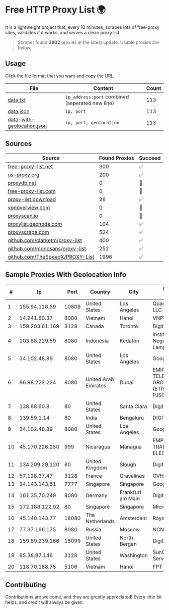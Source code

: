 
# Free HTTP Proxy List 🌍

It is a lightweight project that, every 10 minutes, scrapes lots of free-proxy sites, validates if it works, and serves a clean proxy list.


> Scraper found **3802** proxies at the latest update. Usable proxies are below.

## Usage

Click the file format that you want and copy the URL.


|File|Content|Count|
|----|-------|-----|
|[data.txt](https://raw.githubusercontent.com/themiralay/Proxy-List-World/master/data.txt)|`ip_address:port` combined (seperated new line)|113|
|[data.json](https://raw.githubusercontent.com/themiralay/Proxy-List-World/master/data.json)|`ip, port`|113|
|[data-with-geolocation.json](https://raw.githubusercontent.com/themiralay/Proxy-List-World/master/data-with-geolocation.json)|`ip, port, geolocation`|113|

## Sources

|Source|Found Proxies|Succeed|
|------|-------------|-------|
|[free-proxy-list.net](https://free-proxy-list.net)|300|✅|
|[us-proxy.org](https://www.us-proxy.org)|200|✅|
|[proxydb.net](http://proxydb.net)|0|🚫|
|[free-proxy-list.com](https://free-proxy-list.com/?page=&port=&type%5B%5D=http&type%5B%5D=https&up_time=0&search=Search)|0|🚫|
|[proxy-list.download](https://www.proxy-list.download/HTTP)|26|✅|
|[vpnoverview.com](https://vpnoverview.com/privacy/anonymous-browsing/free-proxy-servers)|0|🚫|
|[proxyscan.io](https://www.proxyscan.io)|0|🚫|
|[proxylist.geonode.com](https://proxylist.geonode.com/api/proxy-list?limit=300&page=1&sort_by=lastChecked&sort_type=desc&protocols=http,https)|104|✅|
|[proxyscrape.com](https://api.proxyscrape.com/v2/?request=displayproxies&protocol=http&timeout=10000&country=all&ssl=all&anonymity=all)|524|✅|
|[github.com/clarketm/proxy-list](https://raw.githubusercontent.com/clarketm/proxy-list/master/proxy-list-raw.txt)|400|✅|
|[github.com/monosans/proxy-list](https://raw.githubusercontent.com/monosans/proxy-list/main/proxies/http.txt)|252|✅|
|[github.com/TheSpeedX/PROXY-List](https://raw.githubusercontent.com/TheSpeedX/PROXY-List/master/http.txt)|1996|✅|


## Sample Proxies With Geolocation Info

|#|Ip|Port|Country|City|Internet Service Provider|
|-|--|----|-------|----|-------------------------|
|1|155.94.128.59|10809|United States|Los Angeles|QuadraNet Enterprises LLC|
|2|14.241.80.37|8080|Vietnam|Hanoi|VNPT|
|3|159.203.61.169|3128|Canada|Toronto|DigitalOcean, LLC|
|4|103.88.229.59|8080|Indonesia|Kedaton|Institut Agama Islam Negeri Raden Intan Lampung|
|5|34.102.48.89|8080|United States|Los Angeles|Google LLC|
|6|86.98.222.224|8080|United Arab Emirates|Dubai|EMIRATES TELECOMMUNICATIONS GROUP COMPANY (ETISALAT GROUP) PJSC|
|7|138.68.60.8|80|United States|Santa Clara|DigitalOcean, LLC|
|8|139.59.1.14|80|India|Bengaluru|DIGITALOCEAN|
|9|34.102.48.89|8080|United States|Los Angeles|Google LLC|
|10|45.170.226.250|999|Nicaragua|Managua|EMPRESA NACIONAL DE TRANSMISIÓN ELÉCTRICA|
|11|134.209.29.120|80|United Kingdom|Slough|DigitalOcean, LLC|
|12|57.128.37.47|3128|France|Gravelines|OVH SAS|
|13|34.143.143.61|7777|Singapore|Singapore|Google LLC|
|14|161.35.70.249|8080|Germany|Frankfurt am Main|DigitalOcean, LLC|
|15|172.188.122.92|80|Singapore|Singapore|Microsoft|
|16|45.140.143.77|18080|The Netherlands|Amsterdam|RoyaleHosting BV|
|17|77.37.166.175|8080|Russia|Moscow|NCNET|
|18|159.89.239.166|18099|United States|North Bergen|DigitalOcean, LLC|
|19|65.38.97.146|3128|United States|Washington|SunGard Availability Services LP|
|20|118.70.188.75|5106|Vietnam|Hanoi|FPT Telecom Company|



## Contributing

Contributions are welcome, and they are greatly appreciated! Every
little bit helps, and credit will always be given.

